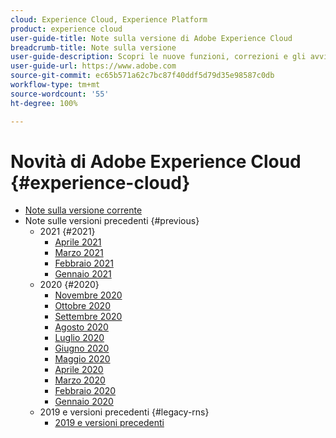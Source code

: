 ```yaml
---
cloud: Experience Cloud, Experience Platform
product: experience cloud
user-guide-title: Note sulla versione di Adobe Experience Cloud
breadcrumb-title: Note sulla versione
user-guide-description: Scopri le nuove funzioni, correzioni e gli avvisi importanti di Adobe Experience Cloud ed Experience Platform.
user-guide-url: https://www.adobe.com
source-git-commit: ec65b571a62c7bc87f40ddf5d79d35e98587c0db
workflow-type: tm+mt
source-wordcount: '55'
ht-degree: 100%

---
```



# Novità di Adobe Experience Cloud {#experience-cloud}

+ [Note sulla versione corrente](current.md)
+ Note sulle versioni precedenti {#previous}
   + 2021 {#2021}
      + [Aprile 2021](c-legacy-releases/2021/04222021.md)
      + [Marzo 2021](c-legacy-releases/2021/03252021.md)
      + [Febbraio 2021](c-legacy-releases/2021/02182021.md)
      + [Gennaio 2021](c-legacy-releases/2021/01142021.md)
   + 2020 {#2020}
      + [Novembre 2020](c-legacy-releases/2020/10292020.md)
      + [Ottobre 2020](c-legacy-releases/2020/10082020.md)
      + [Settembre 2020](c-legacy-releases/2020/09102020.md)
      + [Agosto 2020](c-legacy-releases/2020/08132020.md)
      + [Luglio 2020](c-legacy-releases/2020/07162020.md)
      + [Giugno 2020](c-legacy-releases/2020/06182020.md)
      + [Maggio 2020](c-legacy-releases/2020/05212020.md)
      + [Aprile 2020](c-legacy-releases/2020/04162020.md)
      + [Marzo 2020](c-legacy-releases/2020/03122020.md)
      + [Febbraio 2020](c-legacy-releases/2020/02202020.md)
      + [Gennaio 2020](c-legacy-releases/2020/01162020.md)
   + 2019 e versioni precedenti {#legacy-rns}
      + [2019 e versioni precedenti](c-legacy-releases/2019-earlier.md)
